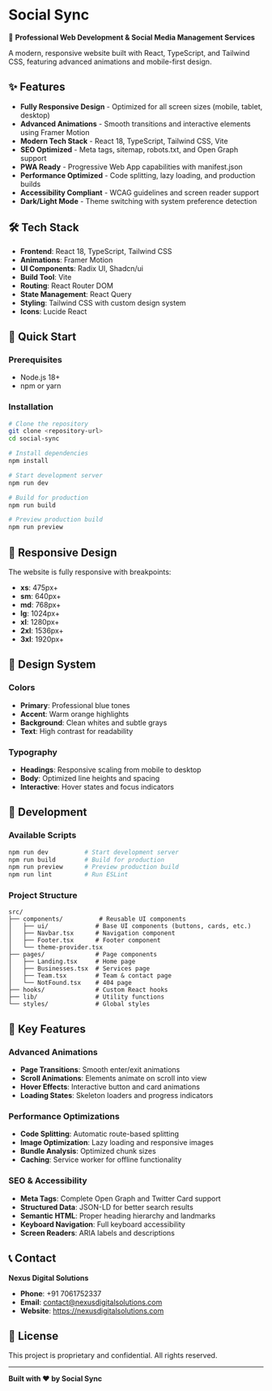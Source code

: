 # Social Sync

🚀 **Professional Web Development & Social Media Management Services**

A modern, responsive website built with React, TypeScript, and Tailwind CSS, featuring advanced animations and mobile-first design.

## ✨ Features

- **Fully Responsive Design** - Optimized for all screen sizes (mobile, tablet, desktop)
- **Advanced Animations** - Smooth transitions and interactive elements using Framer Motion
- **Modern Tech Stack** - React 18, TypeScript, Tailwind CSS, Vite
- **SEO Optimized** - Meta tags, sitemap, robots.txt, and Open Graph support
- **PWA Ready** - Progressive Web App capabilities with manifest.json
- **Performance Optimized** - Code splitting, lazy loading, and production builds
- **Accessibility Compliant** - WCAG guidelines and screen reader support
- **Dark/Light Mode** - Theme switching with system preference detection

## 🛠️ Tech Stack

- **Frontend**: React 18, TypeScript, Tailwind CSS
- **Animations**: Framer Motion
- **UI Components**: Radix UI, Shadcn/ui
- **Build Tool**: Vite
- **Routing**: React Router DOM
- **State Management**: React Query
- **Styling**: Tailwind CSS with custom design system
- **Icons**: Lucide React

## 🚀 Quick Start

### Prerequisites
- Node.js 18+ 
- npm or yarn

### Installation

```bash
# Clone the repository
git clone <repository-url>
cd social-sync

# Install dependencies
npm install

# Start development server
npm run dev

# Build for production
npm run build

# Preview production build
npm run preview
```

## 📱 Responsive Design

The website is fully responsive with breakpoints:
- **xs**: 475px+
- **sm**: 640px+
- **md**: 768px+
- **lg**: 1024px+
- **xl**: 1280px+
- **2xl**: 1536px+
- **3xl**: 1920px+

## 🎨 Design System

### Colors
- **Primary**: Professional blue tones
- **Accent**: Warm orange highlights
- **Background**: Clean whites and subtle grays
- **Text**: High contrast for readability

### Typography
- **Headings**: Responsive scaling from mobile to desktop
- **Body**: Optimized line heights and spacing
- **Interactive**: Hover states and focus indicators

## 🔧 Development

### Available Scripts

```bash
npm run dev          # Start development server
npm run build        # Build for production
npm run preview      # Preview production build
npm run lint         # Run ESLint
```

### Project Structure

```
src/
├── components/          # Reusable UI components
│   ├── ui/             # Base UI components (buttons, cards, etc.)
│   ├── Navbar.tsx      # Navigation component
│   ├── Footer.tsx      # Footer component
│   └── theme-provider.tsx
├── pages/              # Page components
│   ├── Landing.tsx     # Home page
│   ├── Businesses.tsx  # Services page
│   ├── Team.tsx        # Team & contact page
│   └── NotFound.tsx    # 404 page
├── hooks/              # Custom React hooks
├── lib/                # Utility functions
└── styles/             # Global styles
```

## 🌟 Key Features

### Advanced Animations
- **Page Transitions**: Smooth enter/exit animations
- **Scroll Animations**: Elements animate on scroll into view
- **Hover Effects**: Interactive button and card animations
- **Loading States**: Skeleton loaders and progress indicators

### Performance Optimizations
- **Code Splitting**: Automatic route-based splitting
- **Image Optimization**: Lazy loading and responsive images
- **Bundle Analysis**: Optimized chunk sizes
- **Caching**: Service worker for offline functionality

### SEO & Accessibility
- **Meta Tags**: Complete Open Graph and Twitter Card support
- **Structured Data**: JSON-LD for better search results
- **Semantic HTML**: Proper heading hierarchy and landmarks
- **Keyboard Navigation**: Full keyboard accessibility
- **Screen Readers**: ARIA labels and descriptions

## 📞 Contact

**Nexus Digital Solutions**
- **Phone**: +91 7061752337
- **Email**: contact@nexusdigitalsolutions.com
- **Website**: https://nexusdigitalsolutions.com

## 📄 License

This project is proprietary and confidential. All rights reserved.

---

**Built with ❤️ by Social Sync**